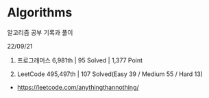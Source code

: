 # Algorithms

알고리즘 공부 기록과 풀이

22/09/21

1. 프로그래머스 6,981th | 95 Solved | 1,377 Point

2. LeetCode 495,497th | 107 Solved(Easy 39 / Medium 55 / Hard 13)

- https://leetcode.com/anythingthannothing/

